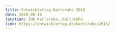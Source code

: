```yaml
---
title: Entwicklertag Karlsruhe 2016
date: 2016-06-16
location: IHK Karlsruhe, Karlsruhe 
link: https://entwicklertag.de/karlsruhe/2016/
---
```

